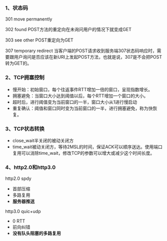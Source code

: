 ### 1、状态码

301 move permanently

302 found POST方法的重定向在未询问用户的情况下就变成GET

303 see other  POST重定向为GET

307 temporary redirect  当客户端的POST请求收到服务端307状态码响应时，需要跟用户询问是否应该在新URI上发起POST方法，也就是说，307是不会把POST转为GET的。

### 2、TCP拥塞控制

- 慢开始：初始窗口，每个往返事件RTT增加一倍的窗口，呈现指数增长。
- 拥塞避免：当窗口大小达到阈值以后，每个RTT增加一个窗口的大小。
- 超时后，进行阈值变为当前窗口的一半，窗口大小从1进行慢启动
- 重复确认：阈值和窗口同时变为当前窗口的一半，进行拥塞避免，称为快恢复。

### 3、TCP状态转换

- close_wait半关闭的被动关闭方
- time_wait被动关闭方，等待2MSL的时间，保证ACK可以顺序送达。使用端口复用可以消除time_wait，修改TCP的参数可以增大或减少这个时间长度。

### 4、http2.0和http3.0

http2.0 spdy

- 首部压缩
- 多路复用
- **服务器推送**

http3.0 quic+udp

- 0 RTT
- 前向纠错
- **没有队头阻塞的多路复用**